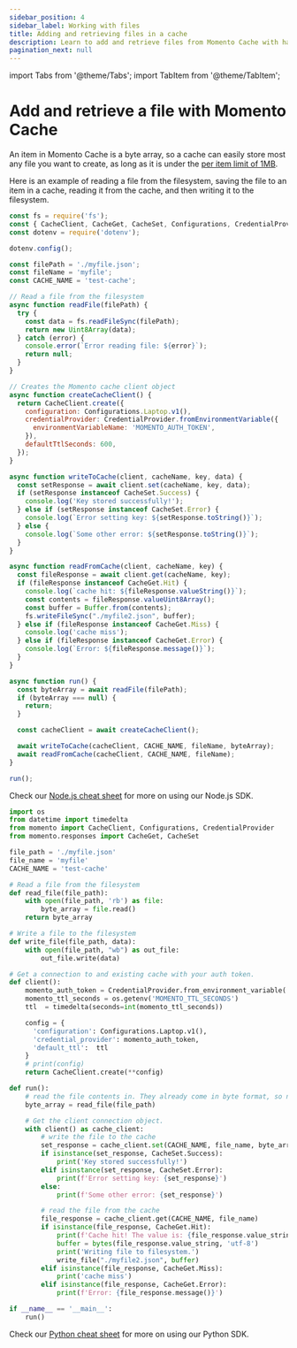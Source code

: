 ```yaml
---
sidebar_position: 4
sidebar_label: Working with files
title: Adding and retrieving files in a cache
description: Learn to add and retrieve files from Momento Cache with hands on code samples.
pagination_next: null
---
```


import Tabs from '@theme/Tabs';
import TabItem from '@theme/TabItem';

# Add and retrieve a file with Momento Cache
An item in Momento Cache is a byte array, so a cache can easily store most any file you want to create, as long as it is under the [per item limit of 1MB](/manage/limits).

Here is an example of reading a file from the filesystem, saving the file to an item in a cache, reading it from the cache, and then writing it to the filesystem.
  <Tabs>
    <TabItem value="nodejs" label="Node.js" default>

```javascript
const fs = require('fs');
const { CacheClient, CacheGet, CacheSet, Configurations, CredentialProvider } = require('@gomomento/sdk');
const dotenv = require('dotenv');

dotenv.config();

const filePath = './myfile.json';
const fileName = 'myfile';
const CACHE_NAME = 'test-cache';

// Read a file from the filesystem
async function readFile(filePath) {
  try {
    const data = fs.readFileSync(filePath);
    return new Uint8Array(data);
  } catch (error) {
    console.error(`Error reading file: ${error}`);
    return null;
  }
}

// Creates the Momento cache client object
async function createCacheClient() {
  return CacheClient.create({
    configuration: Configurations.Laptop.v1(),
    credentialProvider: CredentialProvider.fromEnvironmentVariable({
      environmentVariableName: 'MOMENTO_AUTH_TOKEN',
    }),
    defaultTtlSeconds: 600,
  });
}

async function writeToCache(client, cacheName, key, data) {
  const setResponse = await client.set(cacheName, key, data);
  if (setResponse instanceof CacheSet.Success) {
    console.log('Key stored successfully!');
  } else if (setResponse instanceof CacheSet.Error) {
    console.log(`Error setting key: ${setResponse.toString()}`);
  } else {
    console.log(`Some other error: ${setResponse.toString()}`);
  }
}

async function readFromCache(client, cacheName, key) {
  const fileResponse = await client.get(cacheName, key);
  if (fileResponse instanceof CacheGet.Hit) {
    console.log(`cache hit: ${fileResponse.valueString()}`);
    const contents = fileResponse.valueUint8Array();
    const buffer = Buffer.from(contents);
    fs.writeFileSync("./myfile2.json", buffer);
  } else if (fileResponse instanceof CacheGet.Miss) {
    console.log('cache miss');
  } else if (fileResponse instanceof CacheGet.Error) {
    console.log(`Error: ${fileResponse.message()}`);
  }
}

async function run() {
  const byteArray = await readFile(filePath);
  if (byteArray === null) {
    return;
  }

  const cacheClient = await createCacheClient();

  await writeToCache(cacheClient, CACHE_NAME, fileName, byteArray);
  await readFromCache(cacheClient, CACHE_NAME, fileName);
}

run();
```

Check our [Node.js cheat sheet](/develop/sdks/nodejs/cheat-sheet.mdx) for more on using our Node.js SDK.
   </TabItem>
   <TabItem value="py" label="Python">

```python
import os
from datetime import timedelta
from momento import CacheClient, Configurations, CredentialProvider
from momento.responses import CacheGet, CacheSet

file_path = './myfile.json'
file_name = 'myfile'
CACHE_NAME = 'test-cache'

# Read a file from the filesystem
def read_file(file_path):
    with open(file_path, 'rb') as file:
        byte_array = file.read()
    return byte_array

# Write a file to the filesystem
def write_file(file_path, data):
    with open(file_path, "wb") as out_file:
        out_file.write(data)

# Get a connection to and existing cache with your auth token.
def client():
    momento_auth_token = CredentialProvider.from_environment_variable('MOMENTO_AUTH_TOKEN')
    momento_ttl_seconds = os.getenv('MOMENTO_TTL_SECONDS')
    ttl  = timedelta(seconds=int(momento_ttl_seconds))

    config = {
      'configuration': Configurations.Laptop.v1(),
      'credential_provider': momento_auth_token,
      'default_ttl':  ttl
    }
    # print(config)
    return CacheClient.create(**config)

def run():
    # read the file contents in. They already come in byte format, so no casting necessary
    byte_array = read_file(file_path)

    # Get the client connection object.
    with client() as cache_client:
        # write the file to the cache
        set_response = cache_client.set(CACHE_NAME, file_name, byte_array)
        if isinstance(set_response, CacheSet.Success):
            print('Key stored successfully!')
        elif isinstance(set_response, CacheSet.Error):
            print(f'Error setting key: {set_response}')
        else:
            print(f'Some other error: {set_response}')

        # read the file from the cache
        file_response = cache_client.get(CACHE_NAME, file_name)
        if isinstance(file_response, CacheGet.Hit):
            print(f'Cache hit! The value is: {file_response.value_string}')
            buffer = bytes(file_response.value_string, 'utf-8')
            print('Writing file to filesystem.')
            write_file("./myfile2.json", buffer)
        elif isinstance(file_response, CacheGet.Miss):
            print('cache miss')
        elif isinstance(file_response, CacheGet.Error):
            print(f'Error: {file_response.message()}')

if __name__ == '__main__':
    run()

```

Check our [Python cheat sheet](/develop/sdks/python/cheat-sheet.md) for more on using our Python SDK.

   </TabItem>
</Tabs>
